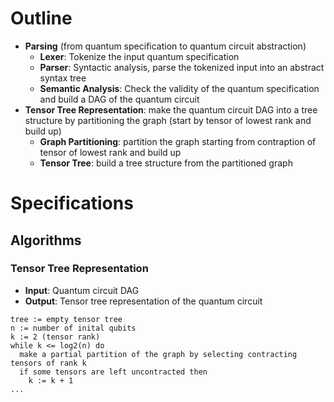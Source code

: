 # Outline

- **Parsing** (from quantum specification to quantum circuit abstraction)
  - **Lexer**: Tokenize the input quantum specification
  - **Parser**: Syntactic analysis, parse the tokenized input into an abstract syntax tree
  - **Semantic Analysis**: Check the validity of the quantum specification and build a DAG of the quantum circuit
- **Tensor Tree Representation**: make the quantum circuit DAG into a tree structure by partitioning the graph (start by tensor of lowest rank and build up)
  - **Graph Partitioning**: partition the graph starting from contraption of tensor of lowest rank and build up
  - **Tensor Tree**: build a tree structure from the partitioned graph

# Specifications

## Algorithms

### Tensor Tree Representation

- **Input**: Quantum circuit DAG
- **Output**: Tensor tree representation of the quantum circuit

```
tree := empty tensor tree
n := number of inital qubits
k := 2 (tensor rank)
while k <= log2(n) do
  make a partial partition of the graph by selecting contracting tensors of rank k
  if some tensors are left uncontracted then
    k := k + 1
...
```
